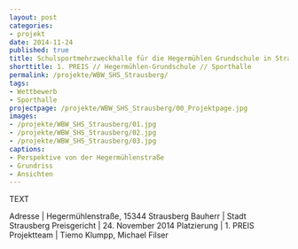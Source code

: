 ```yaml
---
layout: post
categories:
- projekt
date: 2014-11-24
published: true
title: Schulsportmehrzweckhalle für die Hegermühlen Grundschule in Strausberg
shorttitle: 1. PREIS // Hegermühlen-Grundschule // Sporthalle
permalink: /projekte/WBW_SHS_Strausberg/
tags: 
- Wettbewerb
- Sporthalle
projectpage: /projekte/WBW_SHS_Strausberg/00_Projektpage.jpg
images:
- /projekte/WBW_SHS_Strausberg/01.jpg
- /projekte/WBW_SHS_Strausberg/02.jpg
- /projekte/WBW_SHS_Strausberg/03.jpg
captions:
- Perspektive von der Hegermühlenstraße
- Grundriss
- Ansichten
---
```

TEXT 

Adresse				    |	Hegermühlenstraße, 15344 Strausberg
Bauherr				    |	Stadt Strausberg 
Preisgericht	        |	24. November 2014
Platzierung		        |	1. PREIS
Projektteam			    |	Tiemo Klumpp, Michael Filser 